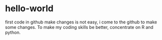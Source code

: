 # hello-world
first code in github
make changes is not easy, i come to the github to make some changes.
To make my coding skills be better, concentrate on R and python.
